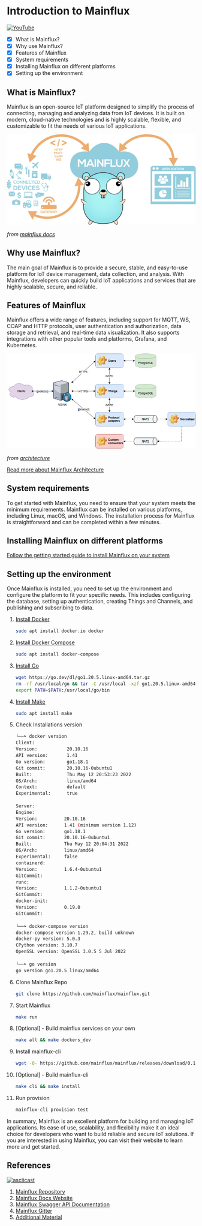 # Introduction to Mainflux

[![YouTube][youtube-thumbnail]][youtube-video]

- [x] What is Mainflux?
- [x] Why use Mainflux?
- [x] Features of Mainflux
- [x] System requirements
- [x] Installing Mainflux on different platforms
- [x] Setting up the environment

## What is Mainflux?

Mainflux is an open-source IoT platform designed to simplify the process of connecting, managing and analyzing data from IoT devices. It is built on modern, cloud-native technologies and is highly scalable, flexible, and customizable to fit the needs of various IoT applications.

![Mainflux][gopher-banner-image]

_from [mainflux docs][gopher-banner-ref]_

## Why use Mainflux?

The main goal of Mainflux is to provide a secure, stable, and easy-to-use platform for IoT device management, data collection, and analysis. With Mainflux, developers can quickly build IoT applications and services that are highly scalable, secure, and reliable.

## Features of Mainflux

Mainflux offers a wide range of features, including support for MQTT, WS, COAP and HTTP protocols, user authentication and authorization, data storage and retrieval, and real-time data visualization. It also supports integrations with other popular tools and platforms, Grafana, and Kubernetes.

![Mainflux Architecture][architecture-image]

_from [architecture][architecture]_

[Read more about Mainflux Architecture][architecture]

## System requirements

To get started with Mainflux, you need to ensure that your system meets the minimum requirements. Mainflux can be installed on various platforms, including Linux, macOS, and Windows. The installation process for Mainflux is straightforward and can be completed within a few minutes.

## Installing Mainflux on different platforms

[Follow the getting started guide to install Mainflux on your system][getting-started]

## Setting up the environment

Once Mainflux is installed, you need to set up the environment and configure the platform to fit your specific needs. This includes configuring the database, setting up authentication, creating Things and Channels, and publishing and subscribing to data.

1. [Install Docker](https://docs.docker.com/get-docker/)

   ```bash
   sudo apt install docker.io docker
   ```

2. [Install Docker Compose](https://docs.docker.com/compose/install/)

   ```bash
   sudo apt install docker-compose
   ```

3. [Install Go](https://golang.org/doc/install)

   ```bash
   wget https://go.dev/dl/go1.20.5.linux-amd64.tar.gz
   rm -rf /usr/local/go && tar -C /usr/local -xzf go1.20.5.linux-amd64.tar.gz
   export PATH=$PATH:/usr/local/go/bin
   ```

4. [Install Make](https://linuxhint.com/install-make-ubuntu/)

   ```bash
   sudo apt install make
   ```

5. Check Installations version

   ```bash
   ╰──➤ docker version
   Client:
   Version:           20.10.16
   API version:       1.41
   Go version:        go1.18.1
   Git commit:        20.10.16-0ubuntu1
   Built:             Thu May 12 20:53:23 2022
   OS/Arch:           linux/amd64
   Context:           default
   Experimental:      true

   Server:
   Engine:
   Version:          20.10.16
   API version:      1.41 (minimum version 1.12)
   Go version:       go1.18.1
   Git commit:       20.10.16-0ubuntu1
   Built:            Thu May 12 20:04:31 2022
   OS/Arch:          linux/amd64
   Experimental:     false
   containerd:
   Version:          1.6.4-0ubuntu1
   GitCommit:
   runc:
   Version:          1.1.2-0ubuntu1
   GitCommit:
   docker-init:
   Version:          0.19.0
   GitCommit:

   ╰──➤ docker-compose version
   docker-compose version 1.29.2, build unknown
   docker-py version: 5.0.3
   CPython version: 3.10.7
   OpenSSL version: OpenSSL 3.0.5 5 Jul 2022

   ╰──➤ go version
   go version go1.20.5 linux/amd64
   ```

6. Clone Mainflux Repo

   ```bash
   git clone https://github.com/mainflux/mainflux.git
   ```

7. Start Mainflux

   ```bash
   make run
   ```

8. [Optional] - Build mainflux services on your own

   ```bash
   make all && make dockers_dev
   ```

9. Install mainflux-cli

   ```bash
   wget -O- https://github.com/mainflux/mainflux/releases/download/0.13.0/mainflux-cli_0.13.0_linux-amd64.tar.gz | tar xvz -C $GOBIN
   ```

10. [Optional] - Build mainflux-cli

    ```bash
    make cli && make install
    ```

11. Run provision

    ```bash
    mainflux-cli provision test
    ```

In summary, Mainflux is an excellent platform for building and managing IoT applications. Its ease of use, scalability, and flexibility make it an ideal choice for developers who want to build reliable and secure IoT solutions. If you are interested in using Mainflux, you can visit their website to learn more and get started.

## References

[![asciicast](https://asciinema.org/a/Y3aoxsEWvHFXk42JfCQmyX8NJ.svg)](https://asciinema.org/a/Y3aoxsEWvHFXk42JfCQmyX8NJ)

1. [Mainflux Repository][mainflux-repo]
2. [Mainflux Docs Website][mainflux-docs]
3. [Mainflux Swagger API Documentation][mainflux-swagger]
4. [Mainflux Gitter][mainflux-gitter]
5. [Additional Material][mainflux-additional]

[youtube-thumbnail]: https://img.youtube.com/vi/0DBxV6JovPo/0.jpg
[youtube-video]: https://www.youtube.com/@rodneyosodo/videos
[gopher-banner-image]: images/gopherBanner.jpg
[gopher-banner-ref]: https://docs.mainflux.io/
[architecture-image]: images/architecture.jpg
[architecture]: https://docs.mainflux.io/architecture/
[getting-started]: https://docs.mainflux.io/getting-started/
[mainflux-repo]: https://github.com/mainflux/mainflux
[mainflux-docs]: https://docs.mainflux.io/
[mainflux-swagger]: https://api.mainflux.io/
[mainflux-gitter]: https://gitter.im/Mainflux/mainflux
[mainflux-additional]: https://mainflux.readthedocs.io/en/latest/
